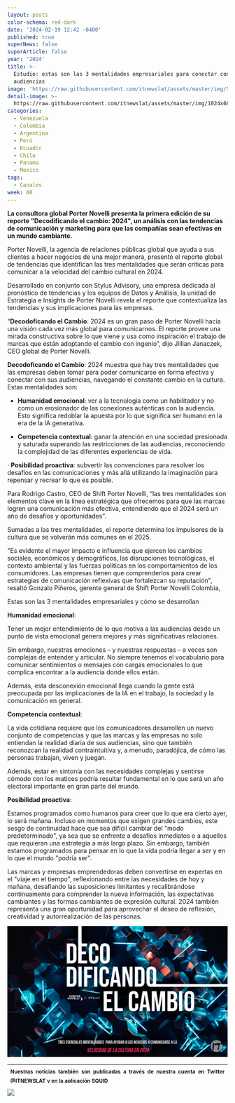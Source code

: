 ```yaml
---
layout: posts
color-schema: red-dark
date: '2024-02-19 12:42 -0400'
published: true
superNews: false
superArticle: false
year: '2024'
title: >-
  Estudio: estas son las 3 mentalidades empresariales para conectar con las
  audiencias
image: 'https://raw.githubusercontent.com/itnewslat/assets/master/img/540x320/PN-p.jpg'
detail-image: >-
  https://raw.githubusercontent.com/itnewslat/assets/master/img/1024x680/PN-g.jpg
categories:
  - Venezuela
  - Colombia
  - Argentina
  - Perú
  - Ecuador
  - Chile
  - Panama
  - Mexico
tags:
  - Canales
week: 08
---
```

**La consultora global Porter Novelli presenta la primera edición de su reporte "Decodificando el cambio: 2024", un análisis con las tendencias de comunicación y marketing para que las compañías sean efectivas en un mundo cambiante.**

Porter Novelli, la agencia de relaciones públicas global que ayuda a sus clientes a hacer negocios de una mejor manera, presentó el reporte global de tendencias que identifican las tres mentalidades que serán críticas para comunicar a la velocidad del cambio cultural en 2024.

Desarrollado en conjunto con Stylus Advisory, una empresa dedicada al pronóstico de tendencias y los equipos de Datos y Análisis, la unidad de Estrategia e Insights de Porter Novelli revela el reporte que contextualiza las tendencias y sus implicaciones para las empresas.

“**Decodoficando el Cambio**: 2024 es un gran paso de Porter Novelli hacia una visión cada vez más global para comunicarnos. El reporte provee una mirada constructiva sobre lo que viene y usa como inspiración el trabajo de marcas que están adoptando el cambio con ingenio”, dijo Jillian Janaczek, CEO global de Porter Novelli.

**Decodoficando el Cambio**: 2024 muestra que hay tres mentalidades que las empresas deben tomar para poder comunicarse en forma efectiva y conectar con sus audiencias, navegando el constante cambio en la cultura. Estas mentalidades son:

- **Humanidad emocional**: ver a la tecnología como un habilitador y no como un erosionador de las conexiones auténticas con la audiencia. Esto significa redoblar la apuesta por lo que significa ser humano en la era de la IA generativa.

- **Competencia contextual**: ganar la atención en una sociedad presionada y saturada superando las restricciones de las audiencias, reconociendo la complejidad de las diferentes experiencias de vida.

· **Posibilidad proactiva**: subvertir las convenciones para resolver los desafíos en las comunicaciones y más allá utilizando la imaginación para repensar y recrear lo que es posible.

Para Rodrigo Castro, CEO de Shift Porter Novelli, “las tres mentalidades son elementos clave en la línea estratégica que ofrecemos para que las marcas logren una comunicación más efectiva, entendiendo que el 2024 será un año de desafíos y oportunidades”.

Sumadas a las tres mentalidades, el reporte determina los impulsores de la cultura que se volverán más comunes en el 2025.

"Es evidente el mayor impacto e influencia que ejercen los cambios sociales, económicos y demográficos, las disrupciones tecnológicas, el contexto ambiental y las fuerzas políticas en los comportamientos de los consumidores. Las empresas tienen que comprenderlos para crear estrategias de comunicación reflexivas que fortalezcan su reputación", resaltó Gonzalo Piñeros, gerente general de Shift Porter Novelli Colombia,

Estas son las 3 mentalidades empresariales y cómo se desarrollan

**Humanidad emocional**:

Tener un mejor entendimiento de lo que motiva a las audiencias desde un punto de vista emocional genera mejores y más significativas relaciones.

Sin embargo, nuestras emociones – y nuestras respuestas – a veces son complejas de entender y articular. No siempre tenemos el vocabulario para comunicar sentimientos o mensajes con cargas emocionales lo que complica encontrar a la audiencia donde ellos están.

Además, esta desconexión emocional llega cuando la gente está preocupada por las implicaciones de la IA en el trabajo, la sociedad y la comunicación en general.

**Competencia contextual**:

La vida cotidiana requiere que los comunicadores desarrollen un nuevo conjunto de competencias y que las marcas y las empresas no solo entiendan la realidad diaria de sus audiencias, sino que también reconozcan la realidad contraintuitiva y, a menudo, paradójica, de cómo las personas trabajan, viven y juegan.

Además, estar en sintonía con las necesidades complejas y sentirse cómodo con los matices podría resultar fundamental en lo que será un año electoral importante en gran parte del mundo.

**Posibilidad proactiva**:

Estamos programados como humanos para creer que lo que era cierto ayer, lo será mañana. Incluso en momentos que exigen grandes cambios, este sesgo de continuidad hace que sea difícil cambiar del "modo predeterminado", ya sea que se enfrente a desafíos inmediatos o a aquellos que requieran una estrategia a más largo plazo. Sin embargo, también estamos programados para pensar en lo que la vida podría llegar a ser y en lo que el mundo "podría ser".

Las marcas y empresas emprendedoras deben convertirse en expertas en el "viaje en el tiempo", reflexionando entre las necesidades de hoy y mañana, desafiando las suposiciones limitantes y recalibrándose continuamente para comprender la nueva información, las expectativas cambiantes y las formas cambiantes de expresión cultural. 2024 también representa una gran oportunidad para aprovechar el deseo de reflexión, creatividad y autorrealización de las personas.

![](https://raw.githubusercontent.com/itnewslat/assets/master/img/540x320/PN-p.jpg)

<table style="height: 42px;" width="569">
<tbody>
<tr>
<td style="text-align: justify;"><sub><strong>Nuestras noticias también son publicadas a través de nuestra cuenta en Twitter <a href="https://twitter.com/itnewslat?lang=es">@ITNEWSLAT</a> y en la aplicación <a href="https://squidapp.co/en/">SQUID</a></strong></sub></td>
</tr>
</tbody>
</table>

<img src="https://tracker.metricool.com/c3po.jpg?hash=56f88a41e39ab42c063cc51676587a04"/>